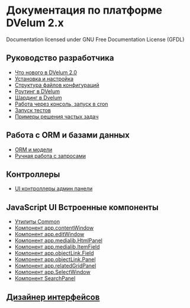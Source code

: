 Документация по платформе DVelum 2.x
===
Documentation licensed under GNU Free Documentation License (GFDL)

## Руководство разработчика

* [Что нового в DVelum 2.0](whats_new.md)
* [Установка и настройка](install.md)
* [Структура файлов конфигураций](configs.md)
* [Роутинг в DVelum](routing.md)
* [Шардинг в Dvelum](sharding.md)
* [Работа через консоль, запуск в cron](console.md)
* [Запуск тестов](tests.md)
* [Примеры решения частых задач](snippets.md)

## Работа с ORM и базами данных
* [ORM и модели](orm_and_models.md)
* [Ручная работа с запросами](db.md)

## Контроллеры
* [UI контроллеры админ панели](backend_ui_controller.md)

## JavaScript UI Встроенные компоненты


* [Утилиты Common](js_common.md)
* [Компонент app.contentWindow](js_appContentWindow.md)
* [Компонент app.editWindow](js_appEditWindow.md)
* [Компонент app.medialib.HtmlPanel](js_appMedialibHtmlPanel.md)
* [Компонент app.medialib.ItemField](js_appMedialibItemField.md)
* [Компонент app.objectLink.Field](js_appObjectLinkField.md)
* [Компонент app.objectLink.Panel](js_appObjectLinkPanel.md)
* [Компонент app.relatedGridPanel](js_appRelatedGridPanel.md)
* [Компонент app.SelectWindow](js_appSelectWindow.md)
* [Компонент SearchPanel](js_searchPanel.md)

## [Дизайнер интерфейсов](https://github.com/dvelum/module-designer/tree/master/docs)
